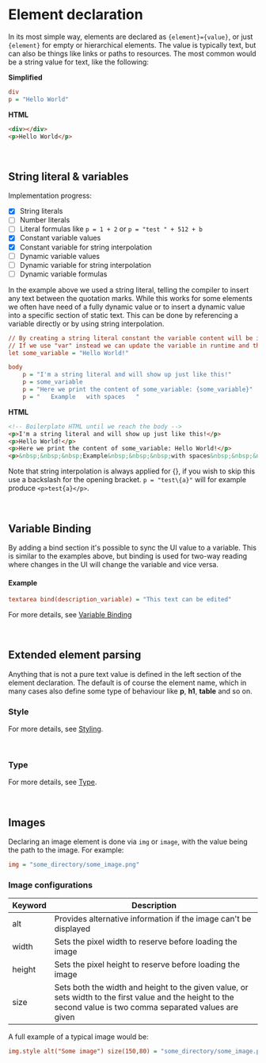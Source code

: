# Element declaration
In its most simple way, elements are declared as `{element}={value}`, or just `{element}` for empty or hierarchical elements. The value is typically text, but can also be things like links or paths to resources. The most common would be a string value for text, like the following:

**Simplified**
```ini
div
p = "Hello World"
```
**HTML**
```HTML
<div></div>
<p>Hello World</p>
```



<br>

## String literal & variables
Implementation progress:
- [x] String literals
- [ ] Number literals
- [ ] Literal formulas like `p = 1 + 2` or `p = "test " + 512 + b`
- [x] Constant variable values 
- [x] Constant variable for string interpolation
- [ ] Dynamic variable values
- [ ] Dynamic variable for string interpolation
- [ ] Dynamic variable formulas

In the example above we used a string literal, telling the compiler to insert any text between the quotation marks. While this works for some elements we often have need of a fully dynamic value or to insert a dynamic value into a specific section of static text. This can be done by referencing a variable directly or by using string interpolation.

```ini
// By creating a string literal constant the variable content will be inserted as is during compile time
// If we use "var" instead we can update the variable in runtime and the text will change too
let some_variable = "Hello World!"

body
	p = "I'm a string literal and will show up just like this!"
	p = some_variable
	p = "Here we print the content of some_variable: {some_variable}"
	p = "   Example   with spaces   "
```

**HTML**
```HTML
<!-- Boilerplate HTML until we reach the body -->
<p>I'm a string literal and will show up just like this!</p>
<p>Hello World!</p>
<p>Here we print the content of some_variable: Hello World!</p>
<p>&nbsp;&nbsp;&nbsp;Example&nbsp;&nbsp;&nbsp;with spaces&nbsp;&nbsp;&nbsp;</p>
```

Note that string interpolation is always applied for {}, if you wish to skip this use a backslash for the opening bracket. `p = "test\{a}"` will for example produce `<p>test{a}</p>`.




<br>

## Variable Binding
By adding a bind section it's possible to sync the UI value to a variable. This is similar to the examples above, but binding is used for two-way reading where changes in the UI will change the variable and vice versa. 
#### Example
```ini
textarea bind(description_variable) = "This text can be edited"
```
For more details, see [Variable Binding](docs/syntax/VariableBinding.md)




<br>

## Extended element parsing
Anything that is not a pure text value is defined in the left section of the element declaration. The default is of course the element name, which in many cases also define some type of behaviour like **p**, **h1**, **table** and so on.

### Style

For more details, see [Styling](docs/syntax/Styles.md).


<br>

### Type
For more details, see [Type](docs/syntax/Types.md).


<br>

## Images
Declaring an image element is done via `img` or `image`, with the value being the path to the image. For example:
```ini
img = "some_directory/some_image.png"
```
### Image configurations
Keyword | Description
---|---
alt | Provides alternative information if the image can't be displayed
width | Sets the pixel width to reserve before loading the image
height | Sets the pixel height to reserve before loading the image
size | Sets both the width and height to the given value, or sets width to the first value and the height to the second value is two comma separated values are given

A full example of a typical image would be:
```ini
img.style alt("Some image") size(150,80) = "some_directory/some_image.png"
```
